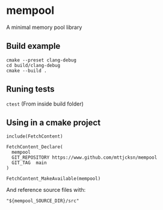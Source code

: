 # mempool
A minimal memory pool library

## Build example
```
cmake --preset clang-debug
cd build/clang-debug
cmake --build .
```

## Runing tests
```ctest```
(From inside build folder)

## Using in a cmake project
```
include(FetchContent)

FetchContent_Declare(
  mempool 
  GIT_REPOSITORY https://www.github.com/mttjcksn/mempool
  GIT_TAG  main
)

FetchContent_MakeAvailable(mempool)
```

And reference source files with:

```"${mempool_SOURCE_DIR}/src"```